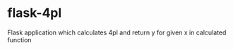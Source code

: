 # flask-4pl
Flask application which calculates 4pl and return y for given x in calculated function 
